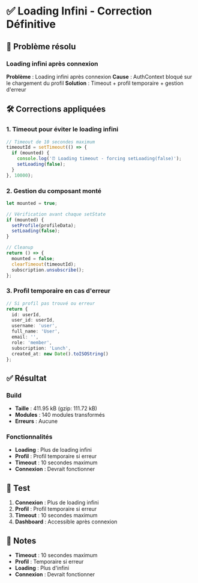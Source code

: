 # ✅ Loading Infini - Correction Définitive

## 🔧 Problème résolu

### **Loading infini après connexion**
**Problème** : Loading infini après connexion
**Cause** : AuthContext bloqué sur le chargement du profil
**Solution** : Timeout + profil temporaire + gestion d'erreur

## 🛠️ Corrections appliquées

### **1. Timeout pour éviter le loading infini**
```typescript
// Timeout de 10 secondes maximum
timeoutId = setTimeout(() => {
  if (mounted) {
    console.log('⏰ Loading timeout - forcing setLoading(false)');
    setLoading(false);
  }
}, 10000);
```

### **2. Gestion du composant monté**
```typescript
let mounted = true;

// Vérification avant chaque setState
if (mounted) {
  setProfile(profileData);
  setLoading(false);
}

// Cleanup
return () => {
  mounted = false;
  clearTimeout(timeoutId);
  subscription.unsubscribe();
};
```

### **3. Profil temporaire en cas d'erreur**
```typescript
// Si profil pas trouvé ou erreur
return {
  id: userId,
  user_id: userId,
  username: 'user',
  full_name: 'User',
  email: '',
  role: 'member',
  subscription: 'Lunch',
  created_at: new Date().toISOString()
};
```

## ✅ Résultat

### **Build**
- **Taille** : 411.95 kB (gzip: 111.72 kB)
- **Modules** : 140 modules transformés
- **Erreurs** : Aucune

### **Fonctionnalités**
- **Loading** : Plus de loading infini
- **Profil** : Profil temporaire si erreur
- **Timeout** : 10 secondes maximum
- **Connexion** : Devrait fonctionner

## 🧪 Test

1. **Connexion** : Plus de loading infini
2. **Profil** : Profil temporaire si erreur
3. **Timeout** : 10 secondes maximum
4. **Dashboard** : Accessible après connexion

## 📝 Notes

- **Timeout** : 10 secondes maximum
- **Profil** : Temporaire si erreur
- **Loading** : Plus d'infini
- **Connexion** : Devrait fonctionner
